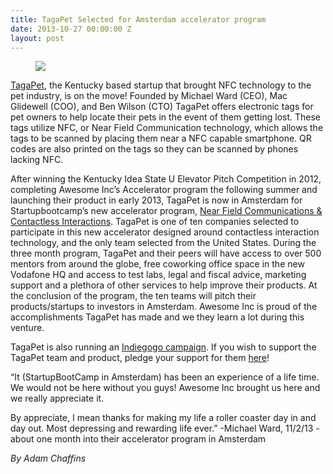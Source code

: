 ```yaml
---
title: TagaPet Selected for Amsterdam accelerator program
date: 2013-10-27 00:00:00 Z
layout: post
---
```

 
<p><figure data-orig-height="236" data-orig-width="251"><img src="https://66.media.tumblr.com/c02f7ef3c54d38e11dea72bdb1f5f6d3/550991f8562ebaf3-be/s540x810/bc2516fb490233087a4ee11e4612255ac8bb9c72.png" data-orig-height="236" data-orig-width="251"/></figure></p>

<p id="docs-internal-guid-1559c522-fbef-6620-4ac9-9ba8840c6ba4"><a href="http://tagapet.com" target="_blank">TagaPet</a>, the Kentucky based startup that brought NFC technology to the pet industry, is on the move! Founded by Michael Ward (CEO), Mac Glidewell (COO), and Ben Wilson (CTO) TagaPet offers electronic tags for pet owners to help locate their pets in the event of them getting lost. These tags utilize NFC, or Near Field Communication technology, which allows the tags to be scanned by placing them near a NFC capable smartphone. QR codes are also printed on the tags so they can be scanned by phones lacking NFC.</p>
<p>After winning the Kentucky Idea State U Elevator Pitch Competition in 2012, completing Awesome Inc’s Accelerator program the following summer and launching their product in early 2013, TagaPet is now in Amsterdam for Startupbootcamp’s new accelerator program, <a href="http://www.startupbootcamp.org/programs/nfc-contactless.html" target="_blank">Near Field Communications &amp; Contactless Interactions</a>. TagaPet is one of ten companies selected to participate in this new accelerator designed around contactless interaction technology, and the only team selected from the United States. During the three month program, TagaPet and their peers will have access to over 500 mentors from around the globe, free coworking office space in the new Vodafone HQ and access to test labs, legal and fiscal advice, marketing support and a plethora of other services to help improve their products. At the conclusion of the program, the ten teams will pitch their products/startups to investors in Amsterdam. Awesome Inc is proud of the accomplishments TagaPet has made and we they learn a lot during this venture.</p>
<p>TagaPet is also running an <a href="http://www.indiegogo.com/projects/tagapet-using-technology-to-protect-your-pet" target="_blank">Indiegogo campaign</a>. If you wish to support the TagaPet team and product, pledge your support for them <a href="http://www.indiegogo.com/projects/tagapet-using-technology-to-protect-your-pet" target="_blank">here</a>!</p>

<p>&ldquo;It (StartupBootCamp in Amsterdam) has been an experience of a life time. We would not be here without you guys! Awesome Inc brought us here and we really appreciate it.</p>
<p>By appreciate, I mean thanks for making my life a roller coaster day in and day out. Most depressing and rewarding life ever.” -Michael Ward, 11/2/13 - about one month into their accelerator program in Amsterdam</p>

<p><em>By Adam Chaffins</em></p>
